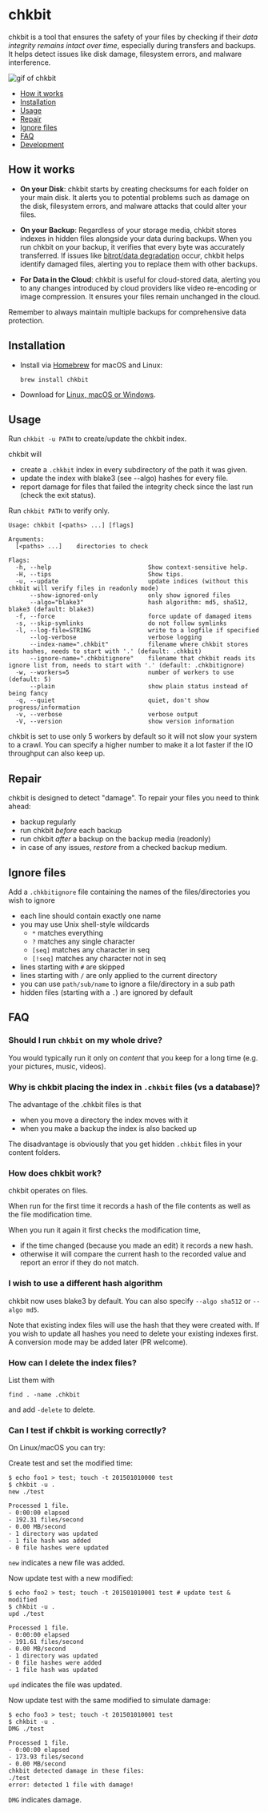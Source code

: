 
# chkbit

chkbit is a tool that ensures the safety of your files by checking if their *data integrity remains intact over time*, especially during transfers and backups. It helps detect issues like disk damage, filesystem errors, and malware interference.

![gif of chkbit](https://raw.githubusercontent.com/laktak/chkbit-py/readme/readme/chkbit-py.gif "chkbit")

- [How it works](#how-it-works)
- [Installation](#installation)
- [Usage](#usage)
- [Repair](#repair)
- [Ignore files](#ignore-files)
- [FAQ](#faq)
- [Development](#development)


## How it works

- **On your Disk**: chkbit starts by creating checksums for each folder on your main disk. It alerts you to potential problems such as damage on the disk, filesystem errors, and malware attacks that could alter your files.

- **On your Backup**: Regardless of your storage media, chkbit stores indexes in hidden files alongside your data during backups. When you run chkbit on your backup, it verifies that every byte was accurately transferred. If issues like [bitrot/data degradation](https://en.wikipedia.org/wiki/Data_degradation) occur, chkbit helps identify damaged files, alerting you to replace them with other backups.

- **For Data in the Cloud**: chkbit is useful for cloud-stored data, alerting you to any changes introduced by cloud providers like video re-encoding or image compression. It ensures your files remain unchanged in the cloud.

Remember to always maintain multiple backups for comprehensive data protection.


## Installation

- Install via [Homebrew](https://formulae.brew.sh/formula/chkbit) for macOS and Linux:
  ```
  brew install chkbit
  ```
- Download for [Linux, macOS or Windows](https://github.com/laktak/chkbit/releases).


## Usage

Run `chkbit -u PATH` to create/update the chkbit index.

chkbit will

- create a `.chkbit` index in every subdirectory of the path it was given.
- update the index with blake3 (see --algo) hashes for every file.
- report damage for files that failed the integrity check since the last run (check the exit status).

Run `chkbit PATH` to verify only.

```
Usage: chkbit [<paths> ...] [flags]

Arguments:
  [<paths> ...]    directories to check

Flags:
  -h, --help                           Show context-sensitive help.
  -H, --tips                           Show tips.
  -u, --update                         update indices (without this chkbit will verify files in readonly mode)
      --show-ignored-only              only show ignored files
      --algo="blake3"                  hash algorithm: md5, sha512, blake3 (default: blake3)
  -f, --force                          force update of damaged items
  -s, --skip-symlinks                  do not follow symlinks
  -l, --log-file=STRING                write to a logfile if specified
      --log-verbose                    verbose logging
      --index-name=".chkbit"           filename where chkbit stores its hashes, needs to start with '.' (default: .chkbit)
      --ignore-name=".chkbitignore"    filename that chkbit reads its ignore list from, needs to start with '.' (default: .chkbitignore)
  -w, --workers=5                      number of workers to use (default: 5)
      --plain                          show plain status instead of being fancy
  -q, --quiet                          quiet, don't show progress/information
  -v, --verbose                        verbose output
  -V, --version                        show version information
```

chkbit is set to use only 5 workers by default so it will not slow your system to a crawl. You can specify a higher number to make it a lot faster if the IO throughput can also keep up.


## Repair

chkbit is designed to detect "damage". To repair your files you need to think ahead:

- backup regularly
- run chkbit *before* each backup
- run chkbit *after* a backup on the backup media (readonly)
- in case of any issues, *restore* from a checked backup medium.


## Ignore files

Add a `.chkbitignore` file containing the names of the files/directories you wish to ignore

- each line should contain exactly one name
- you may use Unix shell-style wildcards
  - `*` matches everything
  - `?`  matches any single character
  - `[seq]` matches any character in seq
  - `[!seq]` matches any character not in seq
- lines starting with `#` are skipped
- lines starting with `/` are only applied to the current directory
- you can use `path/sub/name` to ignore a file/directory in a sub path
- hidden files (starting with a `.`) are ignored by default


## FAQ

### Should I run `chkbit` on my whole drive?

You would typically run it only on *content* that you keep for a long time (e.g. your pictures, music, videos).

### Why is chkbit placing the index in `.chkbit` files (vs a database)?

The advantage of the .chkbit files is that

- when you move a directory the index moves with it
- when you make a backup the index is also backed up

The disadvantage is obviously that you get hidden `.chkbit` files in your content folders.

### How does chkbit work?

chkbit operates on files.

When run for the first time it records a hash of the file contents as well as the file modification time.

When you run it again it first checks the modification time,

- if the time changed (because you made an edit) it records a new hash.
- otherwise it will compare the current hash to the recorded value and report an error if they do not match.

### I wish to use a different hash algorithm

chkbit now uses blake3 by default. You can also specify `--algo sha512` or `--algo md5`.

Note that existing index files will use the hash that they were created with. If you wish to update all hashes you need to delete your existing indexes first. A conversion mode may be added later (PR welcome).

### How can I delete the index files?

List them with

```
find . -name .chkbit
```

and add `-delete` to delete.

### Can I test if chkbit is working correctly?

On Linux/macOS you can try:

Create test and set the modified time:
```
$ echo foo1 > test; touch -t 201501010000 test
$ chkbit -u .
new ./test

Processed 1 file.
- 0:00:00 elapsed
- 192.31 files/second
- 0.00 MB/second
- 1 directory was updated
- 1 file hash was added
- 0 file hashes were updated
```

`new` indicates a new file was added.

Now update test with a new modified:
```
$ echo foo2 > test; touch -t 201501010001 test # update test & modified
$ chkbit -u .
upd ./test

Processed 1 file.
- 0:00:00 elapsed
- 191.61 files/second
- 0.00 MB/second
- 1 directory was updated
- 0 file hashes were added
- 1 file hash was updated
```

`upd` indicates the file was updated.

Now update test with the same modified to simulate damage:
```
$ echo foo3 > test; touch -t 201501010001 test
$ chkbit -u .
DMG ./test

Processed 1 file.
- 0:00:00 elapsed
- 173.93 files/second
- 0.00 MB/second
chkbit detected damage in these files:
./test
error: detected 1 file with damage!
```

`DMG` indicates damage.



